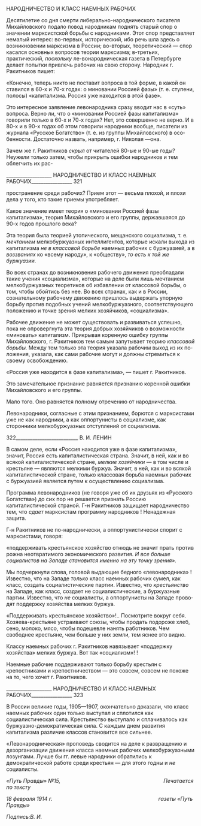 НАРОДНИЧЕСТВО И КЛАСС НАЕМНЫХ РАБОЧИХ

Десятилетие со дня смерти либерально-народнического писателя Михайловского подало повод народникам поднять старый спор о значении марксистской борьбы с на­родниками. Этот спор представляет немалый интерес: во-первых, исторический, ибо речь шла здесь о возникновении марксизма в России; во-вторых, теоретический — спор касался основных вопросов теории марксизма; в-третьих, практический, _поскольку_ ле-вонародническая газета в Петербурге делает попытки привлечь рабочих на свою сторо­ну. Народник г. Ракитников пишет:

«Конечно, теперь никто не поставит вопроса в той форме, в какой он ставился в 60-х и 70-х годах: о миновании Россией фазы» (т. е. ступени, полосы) «капитализма. Россия уже находится в этой фазе».

Это интересное заявление левонародника сразу вводит нас в «суть» вопроса. Верно ли, что о «миновании Россией фазы капитализма» говорили только в 60-х и 70-х годах? Нет, это совершенно не верно. И в 80-х и в 90-х годах об этом говорили народники во­обще, писатели из журнала «Русское Богатство» (т. е. из группы Михайловского) в осо­бенности. Достаточно назвать, например, г. Николая —она.

Зачем же г. Ракитников _скрыл_ от читателей 80-ые и 90-ые годы? Неужели только за­тем, чтобы прикрыть ошибки народников и тем облегчить их рас-

  

___________________ НАРОДНИЧЕСТВО И КЛАСС НАЕМНЫХ РАБОЧИХ_________________ 321

пространение среди рабочих? Прием этот — весьма плохой, и плохи дела у того, кто такие приемы употребляет.

Какое значение имеет теория о «миновании Россией фазы капитализма», теория Ми­хайловского и его группы, державшаяся до 90-х годов прошлого века?

Эта теория была теорией утопического, мещанского социализма, т. е. _мечтанием_ мелкобуржуазных интеллигентов, которые искали выхода из капитализма _не в классо­вой борьбе_ наемных рабочих с буржуазией, а в _воззваниях_ ко «всему народу», к «обще­ству», _то есть к той же буржуазии._

Во всех странах до возникновения рабочего движения преобладали такие учения «социализма», которые на деле были лишь мечтанием мелкобуржуазных теоретиков об избавлении от классовой борьбы, о том, чтобы обойтись без нее. Во всех странах, как и в России, сознательному рабочему движению пришлось выдержать упорную борьбу против подобных учений мелкобуржуазного, соответствующего положению и точке зрения мелких хозяйчиков, «социализма».

Рабочее движение не может существовать и развиваться успешно, пока не опроверг­нута эта теория добрых хозяйчиков о возможности «миновать» капитализм. Прикрывая коренную ошибку группы Михайловского, г. Ракитников тем самым запутывает тео­рию _классовой борьбы._ Между тем только эта теория указала рабочим выход из их по­ложения, указала, как сами рабочие могут и должны стремиться к своему освобожде­нию.

«Россия уже находится в фазе капитализма», — пишет г. Ракитников.

Это замечательное признание равняется признанию коренной ошибки Михайловско­го и его группы.

Мало того. Оно равняется полному отречению от народничества.

Левонародники, согласные с этим признанием, борются с марксистами уже не как народники, а как оппортунисты в социализме, как сторонники мелкобуржуазных от­ступлений от социализма.

  

322__________________________ В. И. ЛЕНИН

В самом деле, если «Россия находится уже в фазе капитализма», значит, Россия есть капиталистическая страна. Значит, в ней, как и во всякой капиталистической стране, _мелкие хозяйчики_ — в том числе и крестьяне — являются мелкими буржуа. Значит, в ней, как и во всякой капиталистической стране, только классовая борьба наемных ра­бочих с буржуазией является путем к осуществлению социализма.

Программа левонародников (не говоря уже об их друзьях из «Русского Богатства») до сих пор не решается признать Россию капиталистической страной. Г-н Ракитников защищает народничество тем, что _сдает_ марксистам программу народников ! Ненадеж­ная защита.

Г-н Ракитников не по-народнически, а оппортунистически спорит с марксистами, говоря:

«поддерживать крестьянское хозяйство отнюдь не значит прать против рожна неотвратимого эконо­мического развития. _И все больше социалистов на Западе становится именно на эту точку зрения»._

Мы подчеркнули слова, головой выдающие бедного «левонародника» ! Известно, что на Западе _только_ класс наемных рабочих сумел, как класс, создать социалистические партии. Известно, что _крестьянство_ на Западе, как класс, создает не социалистические, а буржуазные партии. Известно, что _не_ социалисты, а оппортунисты на Западе прово­дят поддержку хозяйства мелких буржуа.

«Поддерживать крестьянское хозяйство»!.. Посмотрите вокруг себя. Хозяева-крестьяне устраивают союзы, чтобы продать подороже хлеб, сено, молоко, мясо, чтобы подешевле нанять работников. Чем свободнее крестьяне, чем больше у них земли, тем яснее это видно.

Классу наемных рабочих г. Ракитников навязывает «поддержку хозяйства» мелких буржуа. Вот так «социализм»! !

Наемные рабочие поддерживают только борьбу крестьян с крепостниками и крепо­стничеством — это совсем, совсем не похоже на то, чего хочет г. Ракитников.

  

___________________ НАРОДНИЧЕСТВО И КЛАСС НАЕМНЫХ РАБОЧИХ_________________ 323

В России великие годы, 1905—1907, окончательно доказали, что класс наемных ра­бочих один только выступал и сплотился как социалистическая сила. Крестьянство вы­ступало и сплачивалось как буржуазно-демократическая сила. С каждым днем развития капитализма различие классов становится все сильнее.

«Левонародническая» проповедь сводится на деле к развращению и дезорганизации движения класса наемных рабочих мелкобуржуазными лозунгами. Лучше бы гг. левые народники обратились к демократической работе среди крестьян — для этого годны и _не_ социалисты.

_«Путь Правды» №15,                                                                      Печатается по тексту_

_18 февраля 1914 г.                                                                        газеты «Путь Правды»_

_Подпись:В. И._